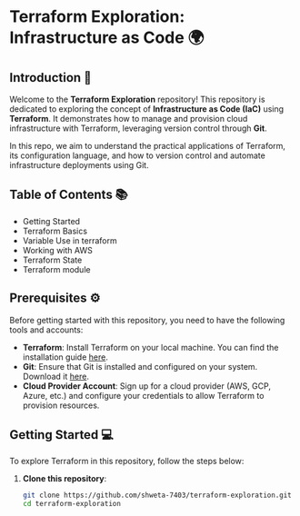 # Terraform Exploration: Infrastructure as Code  🌍

## Introduction 🚀

Welcome to the **Terraform Exploration** repository! This repository is dedicated to exploring the concept of **Infrastructure as Code (IaC)** using **Terraform**. It demonstrates how to manage and provision cloud infrastructure with Terraform, leveraging version control through **Git**.

In this repo, we aim to understand the practical applications of Terraform, its configuration language, and how to version control and automate infrastructure deployments using Git.

## Table of Contents 📚

- Getting Started
- Terraform Basics
- Variable Use in terraform
- Working with AWS
- Terraform State
- Terraform module

## Prerequisites ⚙️

Before getting started with this repository, you need to have the following tools and accounts:

- **Terraform**: Install Terraform on your local machine. You can find the installation guide [here](https://learn.hashicorp.com/tutorials/terraform/install-cli).
- **Git**: Ensure that Git is installed and configured on your system. Download it [here](https://git-scm.com/).
- **Cloud Provider Account**: Sign up for a cloud provider (AWS, GCP, Azure, etc.) and configure your credentials to allow Terraform to provision resources.

## Getting Started 💻

To explore Terraform in this repository, follow the steps below:

1. **Clone this repository**:
   ```bash
   git clone https://github.com/shweta-7403/terraform-exploration.git
   cd terraform-exploration
